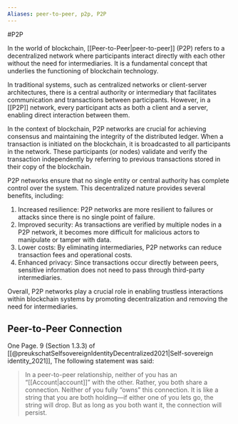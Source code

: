 ```yaml
---
Aliases: peer-to-peer, p2p, P2P
---
```

#P2P 

In the world of blockchain, [[Peer-to-Peer|peer-to-peer]] (P2P) refers to a decentralized network where participants interact directly with each other without the need for intermediaries. It is a fundamental concept that underlies the functioning of blockchain technology.

In traditional systems, such as centralized networks or client-server architectures, there is a central authority or intermediary that facilitates communication and transactions between participants. However, in a [[P2P]] network, every participant acts as both a client and a server, enabling direct interaction between them.

In the context of blockchain, P2P networks are crucial for achieving consensus and maintaining the integrity of the distributed ledger. When a transaction is initiated on the blockchain, it is broadcasted to all participants in the network. These participants (or nodes) validate and verify the transaction independently by referring to previous transactions stored in their copy of the blockchain.

P2P networks ensure that no single entity or central authority has complete control over the system. This decentralized nature provides several benefits, including:

1. Increased resilience: P2P networks are more resilient to failures or attacks since there is no single point of failure.
2. Improved security: As transactions are verified by multiple nodes in a P2P network, it becomes more difficult for malicious actors to manipulate or tamper with data.
3. Lower costs: By eliminating intermediaries, P2P networks can reduce transaction fees and operational costs.
4. Enhanced privacy: Since transactions occur directly between peers, sensitive information does not need to pass through third-party intermediaries.

Overall, P2P networks play a crucial role in enabling trustless interactions within blockchain systems by promoting decentralization and removing the need for intermediaries.

## Peer-to-Peer Connection

One Page. 9 (Section 1.3.3) of [[@preukschatSelfsovereignIdentityDecentralized2021|Self-sovereign identity_2021]],  The following statement was said:
> In a peer-to-peer relationship, neither of you has an “[[Account|account]]” with the other. Rather, you both share a connection. Neither of you fully “owns” this connection. It is like a string that you are both holding—if either one of you lets go, the string will drop. But as long as you both want it, the connection will persist.